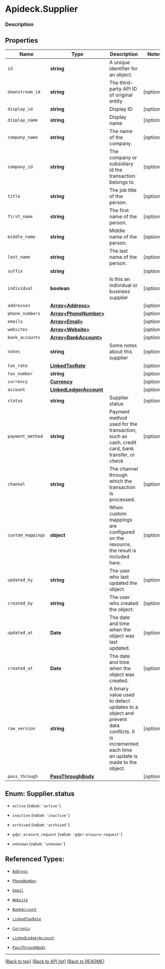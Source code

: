 # Apideck.Supplier

### Description

## Properties
Name | Type | Description | Notes
------------ | ------------- | ------------- | -------------
`id` | **string** | A unique identifier for an object. | 
`downstream_id` | **string** | The third-party API ID of original entity | [optional] 
`display_id` | **string** | Display ID | [optional] 
`display_name` | **string** | Display name | [optional] 
`company_name` | **string** | The name of the company. | [optional] 
`company_id` | **string** | The company or subsidiary id the transaction belongs to | [optional] 
`title` | **string** | The job title of the person. | [optional] 
`first_name` | **string** | The first name of the person. | [optional] 
`middle_name` | **string** | Middle name of the person. | [optional] 
`last_name` | **string** | The last name of the person. | [optional] 
`suffix` | **string** |  | [optional] 
`individual` | **boolean** | Is this an individual or business supplier | [optional] 
`addresses` | [**Array&lt;Address&gt;**](Address.md) |  | [optional] 
`phone_numbers` | [**Array&lt;PhoneNumber&gt;**](PhoneNumber.md) |  | [optional] 
`emails` | [**Array&lt;Email&gt;**](Email.md) |  | [optional] 
`websites` | [**Array&lt;Website&gt;**](Website.md) |  | [optional] 
`bank_accounts` | [**Array&lt;BankAccount&gt;**](BankAccount.md) |  | [optional] 
`notes` | **string** | Some notes about this supplier | [optional] 
`tax_rate` | [**LinkedTaxRate**](LinkedTaxRate.md) |  | [optional] 
`tax_number` | **string** |  | [optional] 
`currency` | [**Currency**](Currency.md) |  | [optional] 
`account` | [**LinkedLedgerAccount**](LinkedLedgerAccount.md) |  | [optional] 
`status` | **string** | Supplier status | [optional] 
`payment_method` | **string** | Payment method used for the transaction, such as cash, credit card, bank transfer, or check | [optional] 
`channel` | **string** | The channel through which the transaction is processed. | [optional] 
`custom_mappings` | **object** | When custom mappings are configured on the resource, the result is included here. | [optional] 
`updated_by` | **string** | The user who last updated the object. | [optional] 
`created_by` | **string** | The user who created the object. | [optional] 
`updated_at` | **Date** | The date and time when the object was last updated. | [optional] 
`created_at` | **Date** | The date and time when the object was created. | [optional] 
`row_version` | **string** | A binary value used to detect updates to a object and prevent data conflicts. It is incremented each time an update is made to the object. | [optional] 
`pass_through` | [**PassThroughBody**](PassThroughBody.md) |  | [optional] 





<a name="SupplierStatus"></a>
## Enum: Supplier.status


* `active` (value: `'active'`)

* `inactive` (value: `'inactive'`)

* `archived` (value: `'archived'`)

* `gdpr_erasure_request` (value: `'gdpr-erasure-request'`)

* `unknown` (value: `'unknown'`)




## Referenced Types:












* [`Address`](Address.md)
* [`PhoneNumber`](PhoneNumber.md)
* [`Email`](Email.md)
* [`Website`](Website.md)
* [`BankAccount`](BankAccount.md)

* [`LinkedTaxRate`](LinkedTaxRate.md)

* [`Currency`](Currency.md)
* [`LinkedLedgerAccount`](LinkedLedgerAccount.md)









* [`PassThroughBody`](PassThroughBody.md)

---

[[Back to top]](#) [[Back to API list]](../../../../README.md#documentation-for-api-endpoints) [[Back to README]](../../../../README.md)


